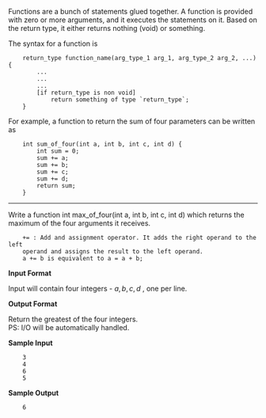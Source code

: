 Functions are a bunch of statements glued together. A function is provided with zero or more arguments, and it executes the statements on it. Based on the return type, it either returns nothing (void) or something.

The syntax for a function is

```
    return_type function_name(arg_type_1 arg_1, arg_type_2 arg_2, ...) {
        ...
        ...
        ...
        [if return_type is non void]
            return something of type `return_type`;
    }
```
For example, a function to return the sum of four parameters can be written as

```
    int sum_of_four(int a, int b, int c, int d) {
        int sum = 0;
        sum += a;
        sum += b;
        sum += c;
        sum += d;
        return sum;
    }
```
---
Write a function int max_of_four(int a, int b, int c, int d) which returns the maximum of the four arguments it receives.

```
    += : Add and assignment operator. It adds the right operand to the left 
    operand and assigns the result to the left operand.
    a += b is equivalent to a = a + b;
```

**Input Format**

Input will contain four integers - $a,b,c,d$ , one per line.

**Output Format**

Return the greatest of the four integers.  
PS: I/O will be automatically handled.

**Sample Input**
```
    3
    4
    6
    5
```

**Sample Output**
```
    6
```
